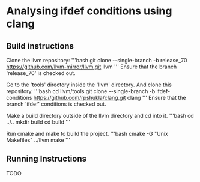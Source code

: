# Analysing ifdef conditions using clang

## Build instructions
Clone the llvm repository:
'''bash
git clone --single-branch -b release_70 https://github.com/llvm-mirror/llvm.git llvm
'''
Ensure that the branch 'release_70' is checked out.

Go to the 'tools' directory inside the 'llvm' directory. And clone this repository.
'''bash
cd llvm/tools
git clone --single-branch -b ifdef-conditions https://github.com/rpshukla/clang.git clang
'''
Ensure that the branch 'ifdef' conditions is checked out.

Make a build directory outside of the llvm directory and cd into it.
'''bash
cd ../..
mkdir build
cd build
'''

Run cmake and make to build the project.
'''bash
cmake -G "Unix Makefiles" ../llvm
make
'''

## Running Instructions
TODO
